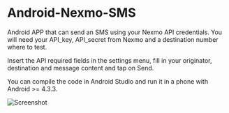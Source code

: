Android-Nexmo-SMS
==================

Android APP that can send an SMS using your Nexmo API credentials. You will need your API_key, API_secret from Nexmo and a destination
number where to test.

Insert the API required fields in the settings menu, fill in your originator, destination and message content and tap on Send.

You can compile the code in Android Studio and run it in a phone with Android >= 4.3.3.

![Screenshot](http://i62.tinypic.com/xasa4w.png)
